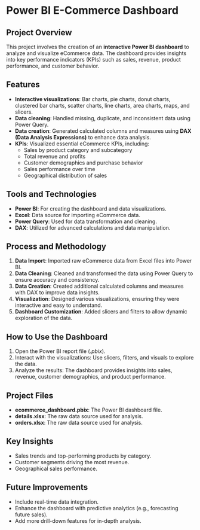 

<h1>Power BI E-Commerce Dashboard</h1>

<h2>Project Overview</h2>
<p>This project involves the creation of an <strong>interactive Power BI dashboard</strong> to analyze and visualize eCommerce data. The dashboard provides insights into key performance indicators (KPIs) such as sales, revenue, product performance, and customer behavior.</p>

<h2>Features</h2>
<ul>
    <li><strong>Interactive visualizations</strong>: Bar charts, pie charts, donut charts, clustered bar charts, scatter charts, line charts, area charts, maps, and slicers.</li>
    <li><strong>Data cleaning</strong>: Handled missing, duplicate, and inconsistent data using Power Query.</li>
    <li><strong>Data creation</strong>: Generated calculated columns and measures using <strong>DAX (Data Analysis Expressions)</strong> to enhance data analysis.</li>
    <li><strong>KPIs</strong>: Visualized essential eCommerce KPIs, including:
        <ul>
            <li>Sales by product category and subcategory</li>
            <li>Total revenue and profits</li>
            <li>Customer demographics and purchase behavior</li>
            <li>Sales performance over time</li>
            <li>Geographical distribution of sales</li>
        </ul>
    </li>
</ul>

<h2>Tools and Technologies</h2>
<ul>
    <li><strong>Power BI</strong>: For creating the dashboard and data visualizations.</li>
    <li><strong>Excel</strong>: Data source for importing eCommerce data.</li>
    <li><strong>Power Query</strong>: Used for data transformation and cleaning.</li>
    <li><strong>DAX</strong>: Utilized for advanced calculations and data manipulation.</li>
</ul>

<h2>Process and Methodology</h2>
<ol>
    <li><strong>Data Import</strong>: Imported raw eCommerce data from Excel files into Power BI.</li>
    <li><strong>Data Cleaning</strong>: Cleaned and transformed the data using Power Query to ensure accuracy and consistency.</li>
    <li><strong>Data Creation</strong>: Created additional calculated columns and measures with DAX to improve data insights.</li>
    <li><strong>Visualization</strong>: Designed various visualizations, ensuring they were interactive and easy to understand.</li>
    <li><strong>Dashboard Customization</strong>: Added slicers and filters to allow dynamic exploration of the data.</li>
</ol>

<h2>How to Use the Dashboard</h2>
<ol>
    <li>Open the Power BI report file (<em>.pbix</em>).</li>
    <li>Interact with the visualizations: Use slicers, filters, and visuals to explore the data.</li>
    <li>Analyze the results: The dashboard provides insights into sales, revenue, customer demographics, and product performance.</li>
</ol>

<h2>Project Files</h2>
<ul>
    <li><strong>ecommerce_dashboard.pbix</strong>: The Power BI dashboard file.</li>
    <li><strong>details.xlsx</strong>: The raw data source used for analysis.</li>
    <li><strong>orders.xlsx</strong>: The raw data source used for analysis.</li>
</ul>

<h2>Key Insights</h2>
<ul>
    <li>Sales trends and top-performing products by category.</li>
    <li>Customer segments driving the most revenue.</li>
    <li>Geographical sales performance.</li>
</ul>

<h2>Future Improvements</h2>
<ul>
    <li>Include real-time data integration.</li>
    <li>Enhance the dashboard with predictive analytics (e.g., forecasting future sales).</li>
    <li>Add more drill-down features for in-depth analysis.</li>
</ul>

